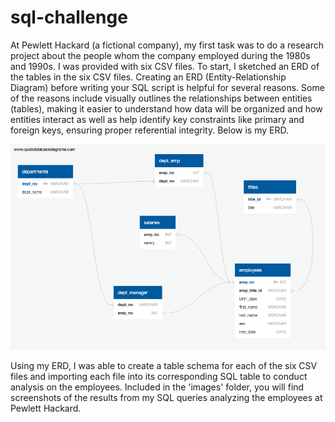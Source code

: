# sql-challenge

At Pewlett Hackard (a fictional company), my first task was to do a research project about the people whom the company employed during the 1980s and 1990s. I was provided with six CSV files. To start, I sketched an ERD of the tables in the six CSV files. Creating an ERD (Entity-Relationship Diagram) before writing your SQL script is helpful for several reasons. Some of the reasons include visually outlines the relationships between entities (tables), making it easier to understand how data will be organized and how entities interact as well as help identify key constraints like primary and foreign keys, ensuring proper referential integrity. Below is my ERD. 

![ERD.png](https://github.com/otybaasandorj/sql-challenge/blob/main/EmployeeSQL/images/QuickDBD-export.png)

Using my ERD, I was able to create a table schema for each of the six CSV files and importing each file into its corresponding SQL table to conduct analysis on the employees. Included in the 'images' folder, you will find screenshots of the results from my SQL queries analyzing the employees at Pewlett Hackard.
